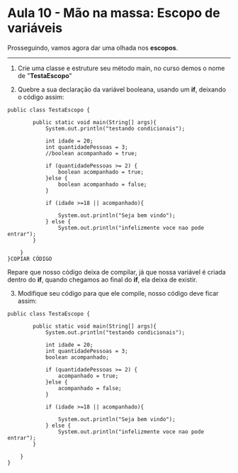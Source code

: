 # Aula 10 - Mão na massa: Escopo de variáveis

Prosseguindo, vamos agora dar uma olhada nos **escopos**.

---

1) Crie uma classe e estruture seu método main, no curso demos o nome de "**TestaEscopo**"

2) Quebre a sua declaração da variável booleana, usando um **if**, deixando o código assim:

```
public class TestaEscopo {

        public static void main(String[] args){
            System.out.println("testando condicionais");

            int idade = 20;
            int quantidadePessoas = 3;
            //boolean acompanhado = true;

            if (quantidadePessoas >= 2) {
                boolean acompanhado = true;
            }else {
                boolean acompanhado = false;
            }

            if (idade >=18 || acompanhado){

                System.out.println("Seja bem vindo");
            } else {
                System.out.println("infelizmente voce nao pode entrar");
        }

    }
}COPIAR CÓDIGO
```

Repare que nosso código deixa de compilar, já que nossa variável é criada dentro do **if**, quando chegamos ao final do **if**, ela deixa de existir.

3) Modifique seu código para que ele compile, nosso código deve ficar assim:

```
public class TestaEscopo {

        public static void main(String[] args){
            System.out.println("testando condicionais");

            int idade = 20;
            int quantidadePessoas = 3;
            boolean acompanhado;

            if (quantidadePessoas >= 2) {
                acompanhado = true;
            }else {
                acompanhado = false;
            }

            if (idade >=18 || acompanhado){

                System.out.println("Seja bem vindo");
            } else {
                System.out.println("infelizmente voce nao pode entrar");
        }

    }
}
```